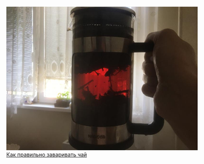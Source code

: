 ![](Как%20правильно%20заваривать%20чай.jpg)  
[Как правильно заваривать чай](Как%20правильно%20заваривать%20чай.jpg)
